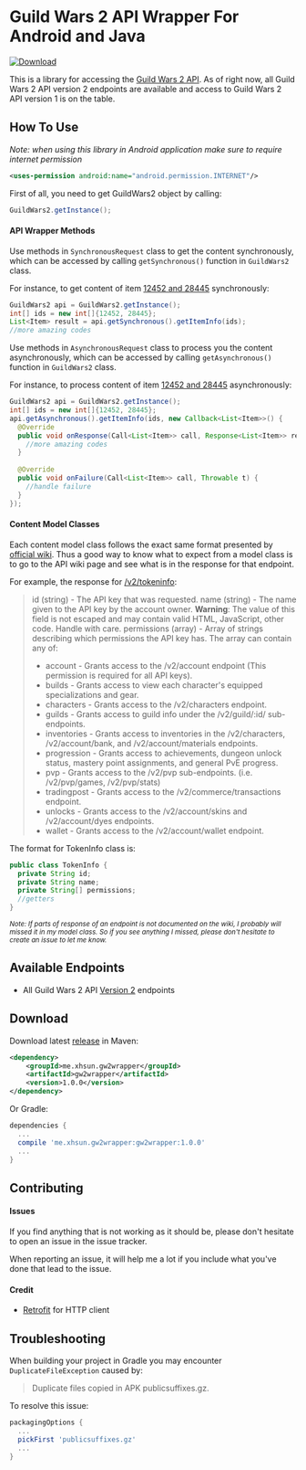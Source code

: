 # Guild Wars 2 API Wrapper For Android and Java
[ ![Download](https://api.bintray.com/packages/xhsun/maven/gw2wrapper/images/download.svg) ](https://bintray.com/xhsun/maven/gw2wrapper/_latestVersion)

This is a library for accessing the [Guild Wars 2 API](https://wiki.guildwars2.com/wiki/API:Main). As of right now, all Guild Wars 2 API version 2 endpoints are available and access to Guild Wars 2 API version 1 is on the table.

## How To Use

*Note: when using this library in Android application make sure to require internet permission* 

```xml
<uses-permission android:name="android.permission.INTERNET"/>
```

First of all, you need to get GuildWars2 object by calling:

```java
GuildWars2.getInstance();
```

#### API Wrapper Methods

Use methods in ```SynchronousRequest``` class to get the content synchronously, which can be accessed by calling ```getSynchronous()``` function in ```GuildWars2``` class.

For instance, to get content of item [12452 and 28445](https://api.guildwars2.com/v2/items?ids=12452,28445) synchronously:

```java
GuildWars2 api = GuildWars2.getInstance();
int[] ids = new int[]{12452, 28445};
List<Item> result = api.getSynchronous().getItemInfo(ids);
//more amazing codes
```

Use methods in ```AsynchronousRequest``` class to process you the content asynchronously, which can be accessed by calling ```getAsynchronous()``` function in ```GuildWars2``` class.

For instance, to process content of item [12452 and 28445](https://api.guildwars2.com/v2/items?ids=12452,28445) asynchronously:

```java
GuildWars2 api = GuildWars2.getInstance();
int[] ids = new int[]{12452, 28445};
api.getAsynchronous().getItemInfo(ids, new Callback<List<Item>>() {
  @Override
  public void onResponse(Call<List<Item>> call, Response<List<Item>> response) {
    //more amazing codes
  }
	
  @Override
  public void onFailure(Call<List<Item>> call, Throwable t) {
    //handle failure
  }
});
```

#### Content Model Classes

Each content model class follows the exact same format presented by [official wiki](https://wiki.guildwars2.com/wiki/API:2). Thus a good way to know what to expect from a model class is to go to the API wiki page and see what is in the 
response for that endpoint.

For example, the response for [/v2/tokeninfo](https://wiki.guildwars2.com/wiki/API:2/tokeninfo):

> id (string) - The API key that was requested.
> name (string) - The name given to the API key by the account owner. <strong>Warning</strong>: The value of this field is not escaped and may contain valid HTML, JavaScript, other code. Handle with care.
> permissions (array) - Array of strings describing which permissions the API key has. The array can contain any of:
> + account - Grants access to the /v2/account endpoint (This permission is required for all API keys).
> + builds - Grants access to view each character's equipped specializations and gear.
> + characters - Grants access to the /v2/characters endpoint.
> + guilds - Grants access to guild info under the /v2/guild/:id/ sub-endpoints.
> + inventories - Grants access to inventories in the /v2/characters, /v2/account/bank, and /v2/account/materials endpoints.
> + progression - Grants access to achievements, dungeon unlock status, mastery point assignments, and general PvE progress.
> + pvp - Grants access to the /v2/pvp sub-endpoints. (i.e. /v2/pvp/games, /v2/pvp/stats)
> + tradingpost - Grants access to the /v2/commerce/transactions endpoint.
> + unlocks - Grants access to the /v2/account/skins and /v2/account/dyes endpoints.
> + wallet - Grants access to the /v2/account/wallet endpoint.


The format for TokenInfo class is:

```java
public class TokenInfo {
  private String id;
  private String name;
  private String[] permissions;
  //getters
}
```

<sub>*Note: If parts of response of an endpoint is not documented on the wiki, I probably will missed it in my model class. 
So if you see anything I missed, please don't hesitate to create an issue to let me know.*</sub>

## Available Endpoints

+ All Guild Wars 2 API [Version 2](https://wiki.guildwars2.com/wiki/API:2) endpoints

## Download

Download latest [release](https://github.com/xhsun/gw2wrapper/releases) in Maven:

```xml
<dependency>
    <groupId>me.xhsun.gw2wrapper</groupId>
    <artifactId>gw2wrapper</artifactId>
    <version>1.0.0</version>
</dependency>
```

Or Gradle:

```groovy
dependencies {
  ...
  compile 'me.xhsun.gw2wrapper:gw2wrapper:1.0.0'
  ...
}
```

## Contributing

#### Issues

If you find anything that is not working as it should be, please don't hesitate to open an issue in the issue tracker.

When reporting an issue, it will help me a lot if you include what you've done that lead to the issue.

#### Credit
 
 + [Retrofit](https://github.com/square/retrofit) for HTTP client
 
 ## Troubleshooting
 
 When building your project in Gradle you may encounter `DuplicateFileException` caused by:
 > Duplicate files copied in APK publicsuffixes.gz.
 
 To resolve this issue:
 ```groovy
 packagingOptions {
   ...
   pickFirst 'publicsuffixes.gz'
   ...
 }
 ```
